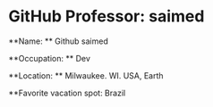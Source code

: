 # GitHub Professor: saimed

**Name: ** Github saimed

**Occupation: ** Dev

**Location: ** Milwaukee. WI. USA, Earth

**Favorite vacation spot: Brazil
